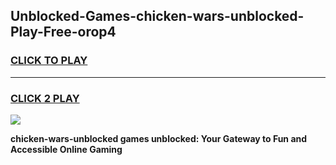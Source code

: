 
## Unblocked-Games-chicken-wars-unblocked-Play-Free-orop4
<h3>
<a href="https://premium76.site?title=chicken-wars-unblocked&ref=19M">CLICK TO PLAY</a></h3>
<hr>

<h3>
<a href="https://premium76.site?title=chicken-wars-unblocked&ref=19M">CLICK 2 PLAY</a>
  
</h3>

<a href="https://premium76.site?title=chicken-wars-unblocked&ref=19M"><img src="https://clearcache.store/games.png"></a>


**chicken-wars-unblocked games unblocked: Your Gateway to Fun and Accessible Online Gaming**
